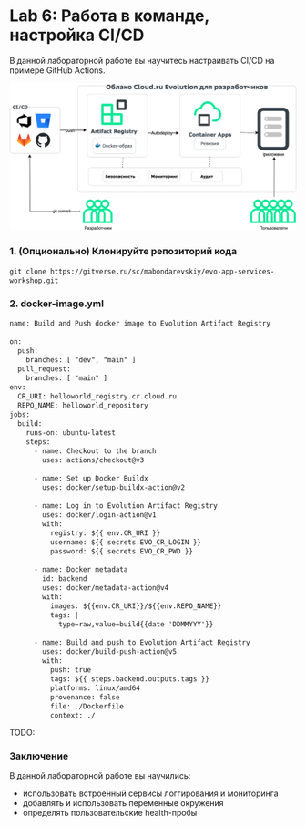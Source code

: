 # Lab 6: Работа в команде, настройка CI/CD
В данной лабораторной работе вы научитесь настраивать CI/CD на примере GitHub Actions. 

![dev-experience](images/cicd.svg)

### 1. (Опционально) Клонируйте репозиторий кода

```
git clone https://gitverse.ru/sc/mabondarevskiy/evo-app-services-workshop.git
``` 

### 2. docker-image.yml

```
name: Build and Push docker image to Evolution Artifact Registry

on:
  push:
    branches: [ "dev", "main" ]
  pull_request:
    branches: [ "main" ]
env:
  CR_URI: helloworld_registry.cr.cloud.ru
  REPO_NAME: helloworld_repository
jobs:
  build:
    runs-on: ubuntu-latest    
    steps:
      - name: Checkout to the branch
        uses: actions/checkout@v3

      - name: Set up Docker Buildx
        uses: docker/setup-buildx-action@v2

      - name: Log in to Evolution Artifact Registry
        uses: docker/login-action@v1
        with:
          registry: ${{ env.CR_URI }}
          username: ${{ secrets.EVO_CR_LOGIN }}
          password: ${{ secrets.EVO_CR_PWD }}
      
      - name: Docker metadata
        id: backend
        uses: docker/metadata-action@v4
        with:
          images: ${{env.CR_URI}}/${{env.REPO_NAME}}
          tags: |
            type=raw,value=build{{date 'DDMMYYY'}}

      - name: Build and push to Evolution Artifact Registry
        uses: docker/build-push-action@v5
        with:
          push: true
          tags: ${{ steps.backend.outputs.tags }}
          platforms: linux/amd64
          provenance: false
          file: ./Dockerfile
          context: ./
```
TODO:

### Заключение
В данной лабораторной работе вы научились:

- использовать встроенный сервисы логгирования и мониторинга
- добавлять и использовать переменные окружения
- определять пользовательские health-пробы